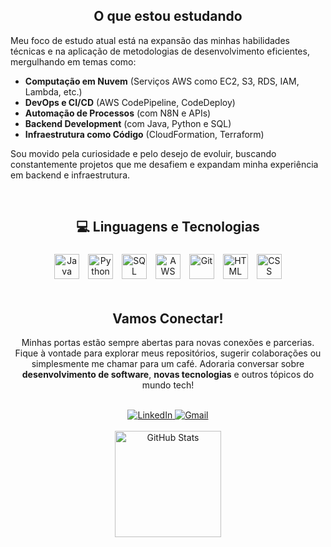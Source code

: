<h2 align="center">O que estou estudando</h2>

Meu foco de estudo atual está na expansão das minhas habilidades técnicas e na aplicação de metodologias de desenvolvimento eficientes, mergulhando em temas como:
- **Computação em Nuvem** (Serviços AWS como EC2, S3, RDS, IAM, Lambda, etc.)
- **DevOps e CI/CD** (AWS CodePipeline, CodeDeploy)
- **Automação de Processos** (com N8N e APIs)
- **Backend Development** (com Java, Python e SQL)
- **Infraestrutura como Código** (CloudFormation, Terraform)

Sou movido pela curiosidade e pelo desejo de evoluir, buscando constantemente projetos que me desafiem e expandam minha experiência em backend e infraestrutura.

<br/>

<h2 align="center">💻 Linguagens e Tecnologias</h2>

<div align="center">
  <img alt="Java" title="Java" width="40px" style="padding: 5px;" src="https://cdn.jsdelivr.net/gh/devicons/devicon/icons/java/java-original.svg" />
  <img alt="Python" title="Python" width="40px" style="padding: 5px;" src="https://cdn.jsdelivr.net/gh/devicons/devicon/icons/python/python-original.svg" />
  <img alt="SQL" title="SQL" width="40px" style="padding: 5px;" src="https://cdn.jsdelivr.net/gh/devicons/devicon/icons/mysql/mysql-original-wordmark.svg" />
  <img alt="AWS" title="AWS" width="40px" style="padding: 5px;" src="https://cdn.jsdelivr.net/gh/devicons/devicon/icons/amazonwebservices/amazonwebservices-original-wordmark.svg" />
  <img alt="Git" title="Git" width="40px" style="padding: 5px;" src="https://cdn.jsdelivr.net/gh/devicons/devicon/icons/git/git-original.svg" />
  <img alt="HTML" title="HTML" width="40px" style="padding: 5px;" src="https://cdn.jsdelivr.net/gh/devicons/devicon/icons/html5/html5-original.svg" />
  <img alt="CSS" title="CSS" width="40px" style="padding: 5px;" src="https://cdn.jsdelivr.net/gh/devicons/devicon/icons/css3/css3-original.svg" />
</div>

<br/>

<h2 align="center">Vamos Conectar!</h2>

<div align="center">
  <p>Minhas portas estão sempre abertas para novas conexões e parcerias. Fique à vontade para explorar meus repositórios, sugerir colaborações ou simplesmente me chamar para um café. Adoraria conversar sobre <strong>desenvolvimento de software</strong>, <strong>novas tecnologias</strong> e outros tópicos do mundo tech!</p>
  <br/>
  <a href="https://www.linkedin.com/in/roger-mota/" target="_blank">
    <img src="https://img.shields.io/badge/LinkedIn-0077B5?style=for-the-badge&logo=linkedin&logoColor=white" alt="LinkedIn"/>
  </a>
  <a href="mailto:rogerbmotati@gmail.com" target="_blank">
    <img src="https://img.shields.io/badge/Gmail-D14836?style=for-the-badge&logo=gmail&logoColor=white" alt="Gmail"/>
  </a>
</div>

<br/>

<div align="center">
  <img alt="GitHub Stats" height="170" src="https://github-readme-stats.vercel.app/api/top-langs/?username=rogerbmota&theme=tokyonight&layout=compact&custom_title=Tecnologias&langs_count=9" />
</div>
